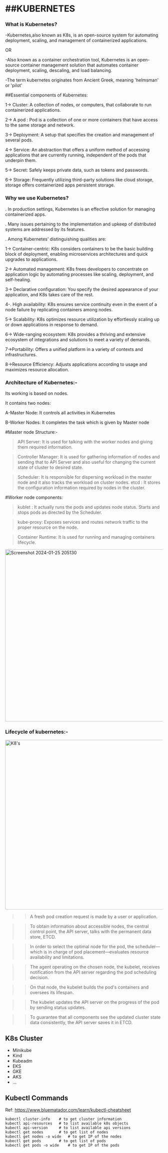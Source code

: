 # ##KUBERNETES

### What is Kubernetes?
-Kubernetes,also known as K8s, is an open-source system for automating deployment, scaling, and management of      containerized applications.

OR

-Also known as a container orchestration tool, Kubernetes is an open-source container management solution that automates container deployment, scaling, descaling, and load balancing.

-The term kubernetes originates from Ancient Greek, meaning 'helmsman' or 'pilot'

##Essential components of Kubernetes:

1-> Cluster: A collection of nodes, or computers, that collaborate to run containerized applications.

2-> A pod :  Pod is a collection of one or more containers that have access to the same storage and network.

3-> Deployment: A setup that specifies the creation and management of several pods.

4-> Service: An abstraction that offers a uniform method of accessing applications that are currently running,        independent of the pods that underpin them.

5-> Secret: Safely keeps private data, such as tokens and passwords.

6-> Storage: Frequently utilizing third-party solutions like cloud storage, storage offers containerized apps persistent storage.

### Why we use Kubernetes?

. In production settings, Kubernetes is an effective solution for managing containerized apps.

. Many issues pertaining to the implementation and upkeep of distributed systems are addressed by its features.



. Among Kubernetes' distinguishing qualities are:


1-> Container-centric: K8s considers containers to be the basic building block of deployment, enabling microservices architectures and quick upgrades to applications.

2-> Automated management: K8s frees developers to concentrate on application logic by automating processes like scaling, deployment, and self-healing.

3-> Declarative configuration: You specify the desired appearance of your application, and K8s takes care of the rest.

4-. High availability: K8s ensures service continuity even in the event of a node failure by replicating containers among nodes.

5-> Scalability: K8s optimizes resource utilization by effortlessly scaling up or down applications in response to demand.

6-> Wide-ranging ecosystem: K8s provides a thriving and extensive ecosystem of integrations and solutions to meet a variety of demands.

7->Portability: Offers a unified platform in a variety of contexts and infrastructures.

8->Resource Efficiency: Adjusts applications according to usage and maximizes resource allocation.


### Architecture of Kubernetes:-

Its working is based on nodes. 

It contains two nodes:

A-Master Node: It controls  all activities in Kubernetes

B-Worker Nodes: It completes the task which is given by Master node 

#Master node Structure:-

> API Server: It is used for talking with the worker nodes and giving them required information.

> Controller Manager: It is used for gathering information of nodes and sending that to API Server and also useful for changing the current state of cluster to desired state.

> Scheduler: It is responsible for dispersing workload in the master node and it also tracks the workload on cluster nodes.
> etcd : It stores the configuration information required by nodes in the cluster.

#Worker node components:

> kublet : It actually runs the pods and updates node status. Starts and stops pods as directed by the Scheduler.

> kube-proxy: Exposes services and routes network traffic to the proper resource on the node.

> Container Runtime:  It is used for running and managing containers lifecycle.


<img width="551" alt="Screenshot 2024-01-25 205130" src="https://github.com/Pratikesh05/kubernetes-b19/assets/157086376/fa06b3db-35a6-4d6b-995f-0d2b12013dd3">


### Lifecycle of kubernetes:-


<img width="543" alt="K8's" src="https://github.com/Pratikesh05/kubernetes-b19/assets/157086376/b4b90505-54cc-4313-8d83-742f0898138d">


>> A fresh pod creation request is made by a user or application.

>> To obtain information about accessible nodes, the central control point, the API server, talks with the permanent data store, ETCD.

>> In order to select the optimal node for the pod, the scheduler—which is in charge of pod placement—evaluates resource availability and limitations.

>>The agent operating on the chosen node, the kubelet, receives notification from the API server regarding the pod scheduling decision.

>> On that node, the kubelet builds the pod's containers and oversees its lifespan.

>> The kubelet updates the API server on the progress of the pod by sending status updates.

>> To guarantee that all components see the updated cluster state data consistently, the API server saves it in ETCD.

## K8s Cluster
- Minikube
- Kind
- Kubeadm
- EKS
- GKE
- AKS
- ...

## Kubectl Commands
Ref: https://www.bluematador.com/learn/kubectl-cheatsheet

```shell
kubectl cluster-info    # to get cluster information
kubectl api-resources   # to list available k8s objects
kubectl api-version     # to list available api versions
kubectl get nodes       # to get list of nodes
kubectl get nodes -o wide   # to get IP of the nodes
kubectl get pods        # to get list of pods
kubectl get pods -o wide    # to get IP of the pods
```